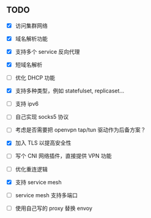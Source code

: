 ## TODO

- [x] 访问集群网络
- [x] 域名解析功能
- [x] 支持多个 service 反向代理
- [x] 短域名解析
- [ ] 优化 DHCP 功能
- [x] 支持多种类型，例如 statefulset, replicaset...
- [ ] 支持 ipv6
- [ ] 自己实现 socks5 协议
- [ ] 考虑是否需要把 openvpn tap/tun 驱动作为后备方案？
- [x] 加入 TLS 以提高安全性
- [ ] 写个 CNI 网络插件，直接提供 VPN 功能
- [ ] 优化重连逻辑
- [x] 支持 service mesh
- [ ] service mesh 支持多端口
- [ ] 使用自己写的 proxy 替换 envoy

